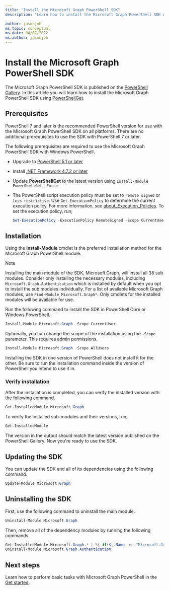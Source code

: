 ```yaml
---
title: "Install the Microsoft Graph PowerShell SDK"
description: "Learn how to install the Microsoft Graph PowerShell SDK with PowerShellGet."

author: jasonjoh
ms.topic: conceptual
ms.date: 04/07/2022
ms.author: jasonjoh
---
```


# Install the Microsoft Graph PowerShell SDK

The Microsoft Graph PowerShell SDK is published on the [PowerShell Gallery](https://www.powershellgallery.com/packages/Microsoft.Graph). In this article you will learn how to install the Microsoft Graph PowerShell SDK using [PowerShellGet](/powershell/scripting/gallery/installing-psget).

## Prerequisites

PowerShell 7 and later is the recommended PowerShell version for use with the Microsoft Graph PowerShell SDK on all platforms. There are no additional prerequisites to use the SDK with PowerShell 7 or later.

The following prerequisites are required to use the Microsoft Graph PowerShell SDK with Windows PowerShell.

- Upgrade to [PowerShell 5.1 or later](/powershell/scripting/windows-powershell/install/installing-windows-powershell#upgrading-existing-windows-powershell)
- Install [.NET Framework 4.7.2 or later](/dotnet/framework/install/)
- Update **PowerShellGet** to the latest version using `Install-Module PowerShellGet -Force`
- The PowerShell script execution policy must be set to `remote signed` or `less restrictive`. Use `Get-ExecutionPolicy` to determine the current execution policy. For more information, see [about_Execution_Policies](/powershell/module/microsoft.powershell.core/about/about_execution_policies).
To set the execution policy, run;

    ```powershell
    Set-ExecutionPolicy -ExecutionPolicy RemoteSigned -Scope CurrentUser
    ```

## Installation

Using the **Install-Module** cmdlet is the preferred installation method for the Microsoft Graph PowerShell module.

> [!NOTE]
> Installing the main module of the SDK, Microsoft.Graph, will install all 38 sub modules. Consider only installing the necessary modules, including `Microsoft.Graph.Authentication` which is installed by default when you opt to install the sub modules individually. For a list of available Microsoft Graph modules, use `Find-Module Microsoft.Graph*`.
> Only cmdlets for the installed modules will be available for use.

Run the following command to install the SDK in PowerShell Core or Windows PowerShell.

```powershell
Install-Module Microsoft.Graph -Scope CurrentUser
```

Optionally, you can change the scope of the installation using the `-Scope` parameter. This requires admin permissions.

```powershell
Install-Module Microsoft.Graph -Scope AllUsers
```

Installing the SDK in one version of PowerShell does not install it for the other. Be sure to run the installation command inside the version of PowerShell you intend to use it in.

### Verify installation

After the installation is completed, you can verify the installed version with the following command.

```powershell
Get-InstalledModule Microsoft.Graph
```

To verify the installed sub-modules and their versions, run;

```powershell
Get-InstalledModule
```

The version in the output should match the latest version published on the PowerShell Gallery. Now you're ready to use the SDK.

## Updating the SDK

You can update the SDK and all of its dependencies using the following command.

```powershell
Update-Module Microsoft.Graph
```

## Uninstalling the SDK

First, use the following command to uninstall the main module.

```powershell
Uninstall-Module Microsoft.Graph
```

Then, remove all of the dependency modules by running the following commands.

```powershell
Get-InstalledModule Microsoft.Graph.* | %{ if($_.Name -ne "Microsoft.Graph.Authentication"){ Uninstall-Module $_.Name } }
Uninstall-Module Microsoft.Graph.Authentication
```

## Next steps

Learn how to perform basic tasks with Microsoft Graph PowerShell in the [Get started](get-started.md).

